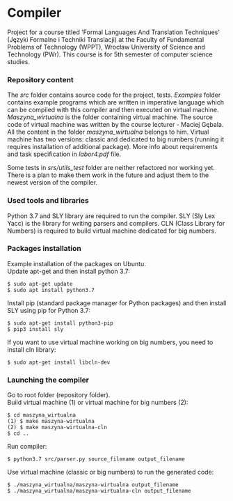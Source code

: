 # Compiler
Project for a course titled 'Formal Languages And Translation Techniques'
(Języki Formalne i Techniki Translacji) at the Faculty of Fundamental Problems of Technology (WPPT), 
Wrocław University of Science and Technology (PWr). This course is for 5th semester of computer science
studies.

### Repository content
The _src_ folder contains source code for the project, tests. _Examples_ folder 
contains example programs which are written in imperative language which can
be compiled with this compiler and then executed on virtual machine.
_Maszyna_wirtualna_ is the folder containing virtual machine.
The source code of virtual machine was written by the course lecturer - Maciej
Gębala. All the content in the folder _maszyna_wirtualna_ belongs to him.
Virtual machine has two versions: classic and dedicated to big numbers (running
it requires installation of additional package). More info about
requirements and task specification in _labor4.pdf_ file.  
 
Some tests in _srs/utils_test_ folder are neither refactored nor working yet. There is a plan 
to make them work in the future and adjust them to the newest version of the
compiler.


### Used tools and libraries
Python 3.7 and SLY library are required to run the compiler.
SLY (Sly Lex Yacc) is the library for writing parsers and compilers.
CLN (Class Library for Numbers) is required to build virtual machine dedicated for big numbers.

### Packages installation
Example installation of the packages on Ubuntu.  
Update apt-get and then install python 3.7:
```
$ sudo apt-get update
$ sudo apt install python3.7
```
Install pip (standard package manager for Python packages) and then install SLY using pip for Python 3.7:
```
$ sudo apt-get install python3-pip
$ pip3 install sly
```
If you want to use virtual machine working on big numbers, you need to install cln library:
```
$ sudo apt-get install libcln-dev
```  


### Launching the compiler
Go to root folder (repository folder).  
Build virtual machine (1) or virtual machine for big numbers (2):
```
$ cd maszyna_wirtualna
(1) $ make maszyna-wirtualna
(2) $ make maszyna-wirtualna-cln
$ cd ..
```
Run compiler:
```
$ python3.7 src/parser.py source_filename output_filename
```
Use virtual machine (classic or big numbers) to run the generated code:
```
$ ./maszyna_wirtualna/maszyna-wirtualna output_filename
$ ./maszyna_wirtualna/maszyna-wirtualna-cln output_filename
```
